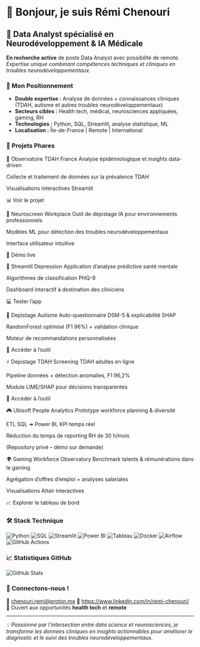 # 👋 Bonjour, je suis Rémi Chenouri

## 🧠 Data Analyst spécialisé en Neurodéveloppement & IA Médicale

**En recherche active** de poste Data Analyst avec possibilité de remote.
*Expertise unique combinant compétences techniques et cliniques en troubles neurodéveloppementaux.*

### 🎯 Mon Positionnement
- **Double expertise :** Analyse de données + connaissances cliniques (TDAH, autisme et autres troubles neurodéveloppementaux)
- **Secteurs cibles :** Health tech, médical, neurosciences appliquées, gaming, RH
- **Technologies :** Python, SQL, Streamlit, analyse statistique, ML
- **Localisation :** Île-de-France | Remote | International

### 💼 Projets Phares
🔬 Observatoire TDAH France
Analyse épidémiologique et insights data-driven

Collecte et traitement de données sur la prévalence TDAH

Visualisations interactives Streamlit

📊 Voir le projet

🧩 Neuroscreen Workplace
Outil de dépistage IA pour environnements professionnels

Modèles ML pour détection des troubles neurodéveloppementaux

Interface utilisateur intuitive

🚀 Démo live

📱 Streamlit Depression
Application d’analyse prédictive santé mentale

Algorithmes de classification PHQ-9

Dashboard interactif à destination des cliniciens

💻 Tester l’app

🧠 Depistage Autisme
Auto-questionnaire DSM-5 & explicabilité SHAP

RandomForest optimisé (F1 96%) + validation clinique

Moteur de recommandations personnalisées

🔗 Accéder à l’outil

⚡ Depistage TDAH
Screening TDAH adultes en ligne

Pipeline données + détection anomalies, F1 96,2%

Module LIME/SHAP pour décisions transparentes

🔗 Accéder à l’outil

🎮 Ubisoft People Analytics
Prototype workforce planning & diversité

ETL SQL ➜ Power BI, KPI temps réel

Réduction du temps de reporting RH de 30 h/mois

(Repository privé – démo sur demande)

🌍 Gaming Workforce Observatory
Benchmark talents & rémunérations dans le gaming

Agrégation d’offres d’emploi + analyses salariales

Visualisations Altair interactives

📈 Explorer le tableau de bord
### 🛠️ Stack Technique

![Python](https://img.shields.io/badge/Python-3.10-blue?logo=python)
![SQL](https://img.shields.io/badge/SQL-PostgreSQL-blue?logo=postgresql)
![Streamlit](https://img.shields.io/badge/Streamlit-🦩-ff4b4b)
![Power BI](https://img.shields.io/badge/Power_BI-Data-yellow?logo=powerbi)
![Tableau](https://img.shields.io/badge/Tableau-Analytics-blue?logo=tableau)
![Docker](https://img.shields.io/badge/Docker-Container-blue?logo=docker)
![Airflow](https://img.shields.io/badge/Airflow-Orchestration-lightblue?logo=apache%20airflow)
![GitHub Actions](https://img.shields.io/badge/CI/CD-GitHub_Actions-black?logo=github)

### 📈 Statistiques GitHub
![GitHub Stats](https://github-readme-stats.vercel.app/api?username=remichenouri&show_icons=true&theme=default)

### 🤝 Connectons-nous !
📧 chenouri.remi@proton.me
💼 https://www.linkedin.com/in/remi-chenouri/
📱 Ouvert aux opportunités **health tech** et **remote**

---
*💡 Passionné par l'intersection entre data science et neurosciences, je transforme les données cliniques en insights actionnables pour améliorer le diagnostic et le suivi des troubles neurodéveloppementaux.*
